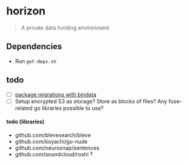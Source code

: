 # horizon

> A private data hording environment

## Dependencies

- Run `get-deps.sh`

## todo

- [ ] [package migrations with bindata](https://github.com/rubenv/sql-migrate#embedding-migrations-with-bindata)
- [ ] Setup encrypted S3 as storage? Store as blocks of files? Any fuse-related go libraries possible to use?

#### todo (libraries)

- github.com/blevesearch/bleve
- github.com/koyachi/go-nude
- github.com/neurosnap/sentences
- github.com/soundcloud/roshi ?
